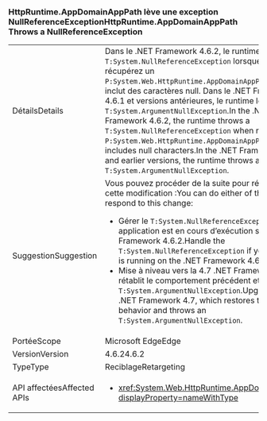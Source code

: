 ### <a name="httpruntimeappdomainapppath-throws-a-nullreferenceexception"></a><span data-ttu-id="c790e-101">HttpRuntime.AppDomainAppPath lève une exception NullReferenceException</span><span class="sxs-lookup"><span data-stu-id="c790e-101">HttpRuntime.AppDomainAppPath Throws a NullReferenceException</span></span>

|   |   |
|---|---|
|<span data-ttu-id="c790e-102">Détails</span><span class="sxs-lookup"><span data-stu-id="c790e-102">Details</span></span>|<span data-ttu-id="c790e-103">Dans le .NET Framework 4.6.2, le runtime lève une <code>T:System.NullReferenceException</code> lorsque vous récupérez un <code>P:System.Web.HttpRuntime.AppDomainAppPath</code> valeur qui inclut des caractères null. Dans le .NET Framework 4.6.1 et versions antérieures, le runtime lève une <code>T:System.ArgumentNullException</code>.</span><span class="sxs-lookup"><span data-stu-id="c790e-103">In the .NET Framework 4.6.2, the runtime throws a <code>T:System.NullReferenceException</code> when retrieving a <code>P:System.Web.HttpRuntime.AppDomainAppPath</code> value that includes null characters.In the .NET Framework 4.6.1 and earlier versions, the runtime throws an <code>T:System.ArgumentNullException</code>.</span></span>|
|<span data-ttu-id="c790e-104">Suggestion</span><span class="sxs-lookup"><span data-stu-id="c790e-104">Suggestion</span></span>|<span data-ttu-id="c790e-105">Vous pouvez procéder de la suite pour répondre à cette modification :</span><span class="sxs-lookup"><span data-stu-id="c790e-105">You can do either of the follow to respond to this change:</span></span><ul><li><span data-ttu-id="c790e-106">Gérer le <code>T:System.NullReferenceException</code> si votre application est en cours d’exécution sur le .NET Framework 4.6.2.</span><span class="sxs-lookup"><span data-stu-id="c790e-106">Handle the <code>T:System.NullReferenceException</code> if you application is running on the .NET Framework 4.6.2.</span></span></li><li><span data-ttu-id="c790e-107">Mise à niveau vers la 4.7 .NET Framework, qui rétablit le comportement précédent et lève un <code>T:System.ArgumentNullException</code>.</span><span class="sxs-lookup"><span data-stu-id="c790e-107">Upgrade to the .NET Framework 4.7, which restores the previous behavior and throws an <code>T:System.ArgumentNullException</code>.</span></span></li></ul>|
|<span data-ttu-id="c790e-108">Portée</span><span class="sxs-lookup"><span data-stu-id="c790e-108">Scope</span></span>|<span data-ttu-id="c790e-109">Microsoft Edge</span><span class="sxs-lookup"><span data-stu-id="c790e-109">Edge</span></span>|
|<span data-ttu-id="c790e-110">Version</span><span class="sxs-lookup"><span data-stu-id="c790e-110">Version</span></span>|<span data-ttu-id="c790e-111">4.6.2</span><span class="sxs-lookup"><span data-stu-id="c790e-111">4.6.2</span></span>|
|<span data-ttu-id="c790e-112">Type</span><span class="sxs-lookup"><span data-stu-id="c790e-112">Type</span></span>|<span data-ttu-id="c790e-113">Reciblage</span><span class="sxs-lookup"><span data-stu-id="c790e-113">Retargeting</span></span>|
|<span data-ttu-id="c790e-114">API affectées</span><span class="sxs-lookup"><span data-stu-id="c790e-114">Affected APIs</span></span>|<ul><li><xref:System.Web.HttpRuntime.AppDomainAppPath?displayProperty=nameWithType></li></ul>|

